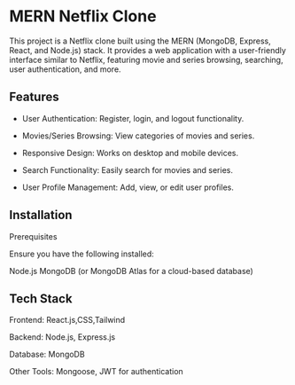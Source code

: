  
# MERN Netflix Clone

This project is a Netflix clone built using the MERN (MongoDB, Express, React, and Node.js) stack. It provides a web application with a user-friendly interface similar to Netflix, featuring movie and series browsing, searching, user authentication, and more.


## Features

- User Authentication: Register, login, and logout functionality.

- Movies/Series Browsing: View categories of movies and series.

- Responsive Design: Works on desktop and mobile devices.

- Search Functionality: Easily search for movies and series.

- User Profile Management: Add, view, or edit user profiles.


## Installation

Prerequisites

Ensure you have the following installed:

Node.js
MongoDB (or MongoDB Atlas for a cloud-based database)
    
## Tech Stack

Frontend: React.js,CSS,Tailwind   

Backend: Node.js, Express.js

Database: MongoDB

Other Tools: Mongoose, JWT for authentication   


